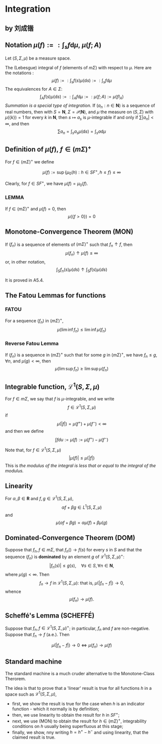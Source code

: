 # Integration

## by 刘成锴

## Notation $\mu(f) :=: \int_s f \mathrm d \mu, \ \mu(f; A)$

Let $(S, \Sigma, \mu)$ be a measure space.

The (Lebesgue) integral of $f$ (elements of $m \Sigma$) with respect to $\mu$. Here are the notations :
$$
\mu(f) :=: \int_s f(s) \mu(\mathrm d s) :=: \int_s f \mathrm d \mu
$$
The equivalences for $A \in \Sigma$:
$$
\int_A f(s) \mu(\mathrm d s) :=: \int_A f \mathrm d \mu :=: \mu(f; A) := \mu(f I_A)
$$
*Summation is a special type of integration.* If $(a_n : n \in \mathbf N)$ is a sequence of real numbers, then with $S = \mathbf N$, $\Sigma = \mathcal P(\mathbf N)$, and $\mu$ the measure on $(S, \Sigma)$ with $\mu(\{k\}) = 1$ for every $k$ in $\mathbf N$, then $s \mapsto a_s$ is $\mu$-integrable if and only if $\sum |a_n| < \infty$, and then
$$
\sum a_n = \int_s a_s \mu (\mathrm d s) = \int_s a \mathrm d \mu
$$



## Definition of $\mu(f), \ f \in (m\Sigma)^+$

For $f \in (m \Sigma)^+$ we define

$$
\mu(f) := \sup \{\mu_0(h) : h \in SF^+, h \leq f \} \leq \infty
$$

Clearly, for $f \in SF^+$, we have $\mu(f) = \mu_0(f)$.

### **LEMMA**

If $f \in (m \Sigma)^+$ and $\mu(f) = 0$, then
$$
\mu(\{f > 0\}) = 0
$$



## Monotone-Convergence Theorem (MON)

If $(f_n)$ is a sequence of elements of $(m \Sigma)^+$ such that $f_n \uparrow f$, then
$$
\mu(f_n) \uparrow \mu(f) \leq \infty
$$
or, in other notation,
$$
\int_S f_n(s) \mu(ds) \uparrow \int_S f(s) \mu(ds)
$$


It is proved in A5.4.



## The Fatou Lemmas for functions

### FATOU

For a sequence $(f_n)$ in $(m\Sigma)^+$,
$$
\mu(\lim \inf f_n) \leq \lim \inf \mu(f_n)
$$

### Reverse Fatou Lemma

If $(f_n)$ is a sequence in $(m \Sigma)^+$ such that for some $g$ in $(m \Sigma)^+$, we have $f_n \leq g$, $\forall n$, and $\mu(g) < \infty$, then
$$
\mu(\lim \sup f_n) \geq \lim \sup \mu(f_n)
$$



## Integrable function, $\mathcal L^1(S, \Sigma, \mu)$

For $f \in m \Sigma$, we say that $f$ is $\mu$-integrable, and we write
$$
f \in \mathcal L^1(S, \Sigma, \mu)
$$
if
$$
\mu(|f|) = \mu(f^+) + \mu(f^-) < \infty
$$
and then we define
$$
\int f du := \mu(f) := \mu(f^+) - \mu(f^-)
$$


Note that, for $f \in \mathcal L^1(S, \Sigma, \mu)$
$$
|\mu(f)| \leq \mu(|f|)
$$
This is *the modulus of the integral is less that or equal to the integral of the modulus.*



## Linearity

For $\alpha, \beta \in \mathbf R$ and $f, g \in \mathcal L^1(S, \Sigma, \mu)$,
$$
\alpha f + \beta g \in L^1(S, \Sigma, \mu)
$$
and
$$
\mu(\alpha f + \beta g) = \alpha \mu(f) + \beta \mu(g)
$$


## Dominated-Convergence Theorem (DOM)

Suppose that $f_n, f \in m\Sigma$, that $f_n() \rightarrow f(s)$ for every $s$  in $S$ and that the sequence $(f_n)$ is **dominated** by an element $g$ of $\mathcal L^1(S, \Sigma, \mu)^+$:
$$
|f_n(s)| \leq g(s), \quad \forall s \in S, \forall n \in \mathbf N,
$$
where $\mu(g) < \infty$. Then
$$
f_n \rightarrow f \text{ in } \mathcal L^1(S, \Sigma, \mu) \text{: that is, } \mu(|f_n - f|) \rightarrow 0,
$$
whence
$$
\mu(f_n) \rightarrow \mu(f).
$$



## Scheffé's Lemma (SCHEFFÉ)

Suppose that $f_n, f \in \mathcal L^1(S, \Sigma, \mu)^+$; in particular, $f_n$ and $f$ are non-negative. Suppose that $f_n \rightarrow f \text{ (a.e.)}$. Then

$$
\mu(|f_n - f|) \rightarrow 0 \iff \mu(f_n) \rightarrow \mu(f)
$$



## Standard machine

The standard machine is a much cruder alternative to the Monotone-Class Therorem.

The idea is that to prove that a 'linear' result is true for all functions $h$ in a space such as $\mathcal L^1(S, \Sigma, \mu)$,

* first, we show the result is true for the case when $h$ is an indicator function - which it normally is by definition;
* then, we use linearity to obtain the result for $h$ in $SF^+$;
* next, we use (MON) to obtain the result for $h \in (m\Sigma)^+$, integrability conditions on $h$ usually being superfluous at this stage;
* finally, we show, nny writing $h = h^+ - h^-$ and using linearity, that the claimed result is true.

